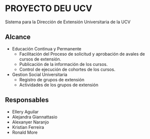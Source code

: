 # PROYECTO DEU UCV
Sistema para la Dirección de Extensión Universitaria de la UCV

## Alcance
* Educación Continua y Permanente 
    * Facilitación del Proceso de solicitud y aprobación de avales de cursos de extensión.
    * Publicación de la información de los cursos.
    * Control de ejecución de cohortes de los cursos.
* Gestion Social Universitaria
    * Registro de grupos de extensión
    * Actividades de los grupos de extensión
## Responsables
- Ellery Aguilar
- Alejandra Giannattasio
- Alexanyer Naranjo
- Kristian Ferreira
- Ronald More
